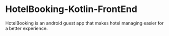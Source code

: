 # HotelBooking-Kotlin-FrontEnd
HotelBooking is an android guest app that makes hotel managing easier for a better experience.
